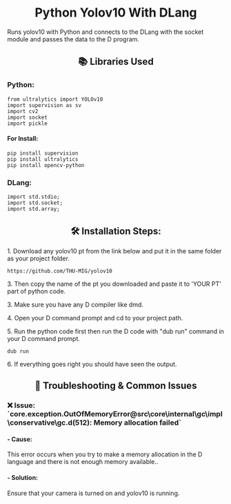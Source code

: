 <h1 align="center" id="title">Python Yolov10 With DLang</h1>

<p id="description">Runs yolov10 with Python and connects to the DLang with the socket module and passes the data to the D program.</p>

  
  
<h2 align="center">📚 Libraries Used</h2>
<h3>Python:</h3>

```
from ultralytics import YOLOv10
import supervision as sv
import cv2
import socket
import pickle
```
<h4>For Install:</h4>

```
pip install supervision
pip install ultralytics
pip install opencv-python
```
<h3>DLang:</h3>

```
import std.stdio;
import std.socket;
import std.array;
```
<h2 align="center">🛠️ Installation Steps:</h2>

<p>1. Download any yolov10 pt from the link below and put it in the same folder as your project folder.</p>


```
https://github.com/THU-MIG/yolov10
```
<p>3. Then copy the name of the pt you downloaded and paste it to 'YOUR PT' part of python code.</p>

<p>3. Make sure you have any D compiler like dmd.</p>

<p>4. Open your D command prompt and cd to your project path.</p>

<p>5. Run the python code first then run the D code with "dub run" command in your D command prompt.</p>

```
dub run
```
<p>6. If everything goes right you should have seen the output.</p>

<h2 align="center"> 🚧 Troubleshooting & Common Issues </h2>

<h3> ❌ Issue: `core.exception.OutOfMemoryError@src\core\internal\gc\impl\conservative\gc.d(512): Memory allocation failed` </h3>
 <h4>- Cause:</h4> This error occurs when you try to make a memory allocation in the D language and there is not enough memory available..
  
  <h4>- Solution:</h4> Ensure that your camera is turned on and yolov10 is running.
  
